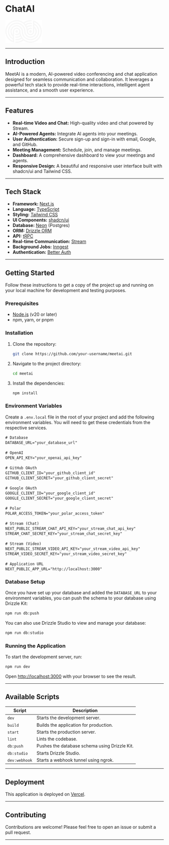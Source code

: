 # ChatAI

![Logo](public/logo.svg)

---

## Introduction

MeetAI is a modern, AI-powered video conferencing and chat application designed for seamless communication and collaboration. It leverages a powerful tech stack to provide real-time interactions, intelligent agent assistance, and a smooth user experience.

---

## Features

- **Real-time Video and Chat:** High-quality video and chat powered by Stream.
- **AI-Powered Agents:** Integrate AI agents into your meetings.
- **User Authentication:** Secure sign-up and sign-in with email, Google, and GitHub.
- **Meeting Management:** Schedule, join, and manage meetings.
- **Dashboard:** A comprehensive dashboard to view your meetings and agents.
- **Responsive Design:** A beautiful and responsive user interface built with shadcn/ui and Tailwind CSS.

---

## Tech Stack

- **Framework:** [Next.js](https://nextjs.org/)
- **Language:** [TypeScript](https://www.typescriptlang.org/)
- **Styling:** [Tailwind CSS](https://tailwindcss.com/)
- **UI Components:** [shadcn/ui](https://ui.shadcn.com/)
- **Database:** [Neon](https://neon.tech/) (Postgres)
- **ORM:** [Drizzle ORM](https://orm.drizzle.team/)
- **API:** [tRPC](https://trpc.io/)
- **Real-time Communication:** [Stream](https://getstream.io/)
- **Background Jobs:** [Inngest](https://www.inngest.com/)
- **Authentication:** [Better Auth](https://better-auth.dev/)

---

## Getting Started

Follow these instructions to get a copy of the project up and running on your local machine for development and testing purposes.

### Prerequisites

- [Node.js](https://nodejs.org/en/) (v20 or later)
- npm, yarn, or pnpm

### Installation

1.  Clone the repository:
    ```sh
    git clone https://github.com/your-username/meetai.git
    ```
2.  Navigate to the project directory:
    ```sh
    cd meetai
    ```
3.  Install the dependencies:
    ```sh
    npm install
    ```

### Environment Variables

Create a `.env.local` file in the root of your project and add the following environment variables. You will need to get these credentials from the respective services.

```env
# Database
DATABASE_URL="your_database_url"

# OpenAI
OPEN_API_KEY="your_openai_api_key"

# GitHub OAuth
GITHUB_CLIENT_ID="your_github_client_id"
GITHUB_CLIENT_SECRET="your_github_client_secret"

# Google OAuth
GOOGLE_CLIENT_ID="your_google_client_id"
GOOGLE_CLIENT_SECRET="your_google_client_secret"

# Polar
POLAR_ACCESS_TOKEN="your_polar_access_token"

# Stream (Chat)
NEXT_PUBLIC_STREAM_CHAT_API_KEY="your_stream_chat_api_key"
STREAM_CHAT_SECRET_KEY="your_stream_chat_secret_key"

# Stream (Video)
NEXT_PUBLIC_STREAM_VIDEO_API_KEY="your_stream_video_api_key"
STREAM_VIDEO_SECRET_KEY="your_stream_video_secret_key"

# Application URL
NEXT_PUBLIC_APP_URL="http://localhost:3000"
```

### Database Setup

Once you have set up your database and added the `DATABASE_URL` to your environment variables, you can push the schema to your database using Drizzle Kit:

```sh
npm run db:push
```

You can also use Drizzle Studio to view and manage your database:

```sh
npm run db:studio
```

### Running the Application

To start the development server, run:

```sh
npm run dev
```

Open [http://localhost:3000](http://localhost:3000) with your browser to see the result.

---

## Available Scripts

| Script        | Description                                      |
| ------------- | ------------------------------------------------ |
| `dev`         | Starts the development server.                   |
| `build`       | Builds the application for production.           |
| `start`       | Starts the production server.                    |
| `lint`        | Lints the codebase.                              |
| `db:push`     | Pushes the database schema using Drizzle Kit.    |
| `db:studio`   | Starts Drizzle Studio.                           |
| `dev:webhook` | Starts a webhook tunnel using ngrok.             |

---

## Deployment

This application is deployed on [Vercel](https://vercel.com/).

---

## Contributing

Contributions are welcome! Please feel free to open an issue or submit a pull request.

---

